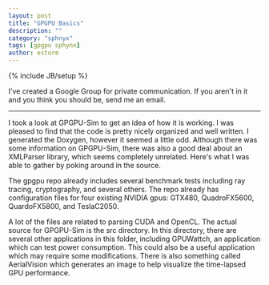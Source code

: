 ```yaml
---
layout: post
title: "GPGPU Basics"
description: ""
category: "sphnyx"
tags: [gpgpu sphynx]
author: estorm
---
```

{% include JB/setup %}

I've created a Google Group for private communication. If you aren't in it and you think you should be, send me an email.

***

I took a look at GPGPU-Sim to get an idea of how it is working. I was pleased to find that the code is pretty nicely organized and well written. I generated the Doxygen, however it seemed a little odd. Although there was some information on GPGPU-Sim, there was also a good deal about an XMLParser library, which seems completely unrelated. Here's what I was able to gather by poking around in the source.

The gpgpu repo already includes several benchmark tests including ray tracing, cryptography, and several others. The repo already has configuration files for four existing NVIDIA gpus: GTX480, QuadroFX5600, QuardoFX5800, and TeslaC2050.

A lot of the files are related to parsing CUDA and OpenCL. The actual source for GPGPU-Sim is the src directory. In this directory, there are several other applications in this folder, including GPUWattch, an application which can test power consumption. This could also be a useful application which may require some modifications. There is also something called AerialVision which generates an image to help visualize the time-lapsed GPU performance. 